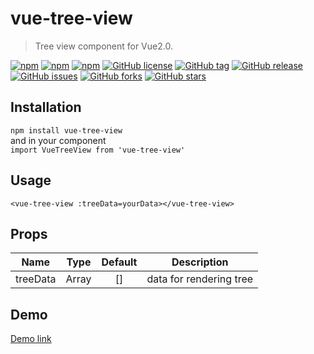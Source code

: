 # vue-tree-view

> Tree view component for Vue2.0.  

[![npm](https://img.shields.io/npm/dm/vue-tree-view.svg)](https://www.npmjs.com/package/vue-tree-view) [![npm](https://img.shields.io/npm/dt/vue-tree-view.svg)](https://www.npmjs.com/package/vue-tree-view)
[![npm](https://img.shields.io/npm/v/vue-tree-view.svg)](https://www.npmjs.com/package/vue-tree-view)
[![GitHub license](https://img.shields.io/badge/license-MIT-blue.svg)](https://raw.githubusercontent.com/tolerious/vue-tree-view/master/LICENSE.md)
[![GitHub tag](https://img.shields.io/github/tag/strongloop/vue-tree-view.svg)](https://github.com/tolerious/vue-tree-view)
[![GitHub release](https://img.shields.io/github/release/qubyte/vue-tree-view.svg)](https://github.com/tolerious/vue-tree-view)
[![GitHub issues](https://img.shields.io/github/issues/tolerious/vue-tree-view.svg)](https://github.com/tolerious/vue-tree-view/issues)
[![GitHub forks](https://img.shields.io/github/forks/tolerious/vue-tree-view.svg)](https://github.com/tolerious/vue-tree-view/network)
[![GitHub stars](https://img.shields.io/github/stars/tolerious/vue-tree-view.svg)](https://github.com/tolerious/vue-tree-view/stargazers)
## Installation
`npm install vue-tree-view`  
and in your component  
`import VueTreeView from 'vue-tree-view'`  

## Usage  
`<vue-tree-view :treeData=yourData></vue-tree-view>`

## Props  
| Name | Type | Default | Description |
| --- | --- | :---: | --- |
| treeData | Array | [] | data for rendering tree |  

## Demo  
[Demo link](http://tobe.engineer/tree-view-component-for-vue20.html)
